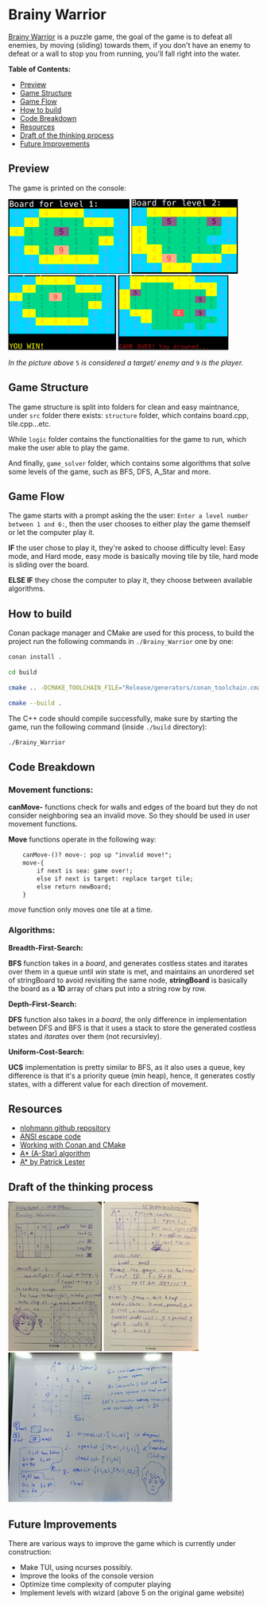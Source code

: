Brainy Warrior
==============

[Brainy Warrior](https://www.coolmathgames.com/0-brainy-warrior) is a puzzle game, the goal of the game is to defeat all enemies, by moving (sliding) towards them, if you don't have an enemy to defeat or a wall to stop you from running, you'll fall right into the water.

**Table of Contents:**
- [Preview](#preview)
- [Game Structure](#game-structure)
- [Game Flow](#game-flow)
- [How to build](#how-to-build)
- [Code Breakdown](#code-breakdown)
- [Resources](#resources)
- [Draft of the thinking process](#draft-of-the-thinking-process)
- [Future Improvements](#future-improvements)

## Preview

The game is printed on the console:

<img src="./screenshot/lvl1.png" alt="level 1" height="150" /> <img src="./screenshot/lvl2.png" alt="level 2" height="150" />
<br>
<img src="./screenshot/win.png" alt="win state" height="150" /> <img src="./screenshot/gameover.png" alt="lose state" height="150" />

_In the picture above_ `5` _is considered a target/ enemy and_ `9` _is the player._

## Game Structure

The game structure is split into folders for clean and easy maintnance, under `src` folder there exists: `structure` folder, which contains board.cpp, tile.cpp...etc.

While `logic` folder contains the functionalities for the game to run, which make the user able to play the game.

And finally, `game_solver` folder, which contains some algorithms that solve some levels of the game, such as BFS, DFS, A_Star and more.

## Game Flow
<!-- 
TODO display a flow chart 
-->

The game starts with a prompt asking the the user: `Enter a level number between 1 and 6:`, then the user chooses to either play the game themself or let the computer play it.

**IF** the user chose to play it, they're asked to choose difficulty level: Easy mode, and Hard mode, easy mode is basically moving tile by tile, hard mode is sliding over the board.

**ELSE IF** they chose the computer to play it, they choose between available algorithms.

## How to build

Conan package manager and CMake are used for this process, to build the project run the following commands in `./Brainy_Warrior` one by one:
```sh
conan install .
```
```sh
cd build
```
```sh
cmake .. -DCMAKE_TOOLCHAIN_FILE="Release/generators/conan_toolchain.cmake" -DCMAKE_BUILD_TYPE=Release
```
```sh
cmake --build .
```
The C++ code should compile successfully, make sure by starting the game, run the following command (inside `./build` directory):
```sh
./Brainy_Warrior
```

## Code Breakdown


### Movement functions:

**canMove-** functions check for walls and edges of the board but they do not consider neighboring sea an invalid move. So they should be used in user movement functions.

**Move** functions operate in the following way:
```
    canMove-()? move-: pop up "invalid move!";
    move-{
        if next is sea: game over!;
        else if next is target: replace target tile;
        else return newBoard;
    }
```
_move_ function only moves one tile at a time.

### Algorithms:

**Breadth-First-Search:**

**BFS** function takes in a _board_, and generates costless states and itarates over them in a queue until _win_ state is met, and maintains an unordered set of stringBoard to avoid revisiting the same node, **stringBoard** is basically the board as a **1D** array of chars put into a string row by row.

**Depth-First-Search:**

**DFS** function also takes in a _board_, the only difference in implementation between DFS and BFS is that it uses a stack to store the generated costless states and _itarates_ over them (not recursivley).

**Uniform-Cost-Search:**

**UCS** implementation is pretty similar to BFS, as it also uses a queue, key difference is that it's a priority queue (min heap), hence, it generates costly states, with a different value for each direction of movement.


## Resources

- [nlohmann github repository](https://github.com/nlohmann/json)
- [ANSI escape code](https://en.wikipedia.org/wiki/ANSI_escape_code)
- [Working with Conan and CMake](https://www.codeproject.com/Articles/5385907/Managing-Cplusplus-Projects-with-Conan-and-CMake)
- [A* (A-Star) algorithm](https://en.wikipedia.org/wiki/A*_search_algorithm)
- [A* by Patrick Lester](https://web.archive.org/web/20051230012332/https://www.policyalmanac.org/games/aStarTutorial.htm)

## Draft of the thinking process

<img src="./screenshot/page1.png" alt="level 1" height="300" /> <img src="./screenshot/page2.png" alt="level 1" height="300" /> <img src="./screenshot/page3.png" alt="level 1" height="300" />

## Future Improvements

There are various ways to improve the game which is currently under construction:

- Make TUI, using ncurses possibly.
- Improve the looks of the console version
- Optimize time complexity of computer playing
- Implement levels with wizard (above 5 on the original game website)